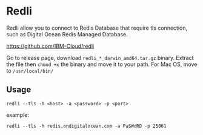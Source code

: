 # Redli

Redli allow you to connect to Redis Database that require tls connection, such as Digital Ocean Redis Managed Database.

https://github.com/IBM-Cloud/redli

Go to release page, download `redli_*_darwin_amd64.tar.gz` binary. Extract the file then `chmod +x` the binary and move it to your path. For Mac OS, move to `/usr/local/bin/`

## Usage

`redli --tls -h <host> -a <password> -p <port>`

example:

`redli --tls -h redis.ondigitalocean.com -a PaSWoRD -p 25061`